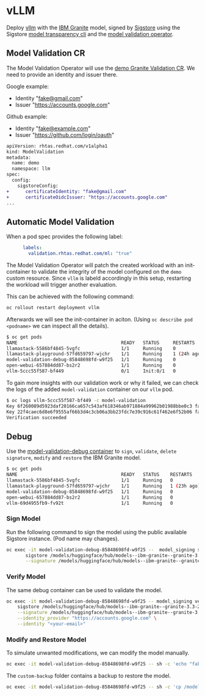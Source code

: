 # vLLM

Deploy [vllm](https://github.com/vllm-project/vllm) with the [IBM Granite](https://huggingface.co/ibm-granite) model, signed by [Sigstore](https://www.sigstore.dev/) using the Sigstore [model transparency cli](https://github.com/sigstore/model-transparency/) and the [model validation operator](https://github.com/sigstore/model-validation-operator/).

## Model Validation CR

The Model Validation Operator will use the [demo Granite Validation CR](granite-validation.yaml). We need to provide an identity and issuer there.

Google example:
- Identity "fake@gmail.com"
- Issuer "https://accounts.google.com"

Github example:
- Identity "fake@example.com"
- Issuer "https://github.com/login/oauth"

```diff
apiVersion: rhtas.redhat.com/v1alpha1
kind: ModelValidation
metadata:
  name: demo
  namespace: llm
spec:
  config:
    sigstoreConfig:
+      certificateIdentity: "fake@gmail.com"
+      certificateOidcIssuer: "https://accounts.google.com"
...
```

## Automatic Model Validation

When a pod spec provides the following label:
```yaml
      labels:
        validation.rhtas.redhat.com/ml: "true"
```
The Model Validation Operator will patch the created workload with an init-container to validate the integrity of the model configured on the `demo` custom resource. Since `vllm` is labeld accordingly in this setup, restarting the workload will trigger another evaluation.

This can be achieved with the following command:
```bash
oc rollout restart deployment vllm
```

Afterwards we will see the init-container in aciton. (Using `oc describe pod <podname>` we can inspect all the details).
```bash
$ oc get pods              
NAME                                      READY   STATUS     RESTARTS      AGE
llamastack-5586bf4845-5vgfc               1/1     Running    0             5d22h
llamastack-playground-57fd659797-wjchr    1/1     Running    1 (24h ago)   11d
model-validation-debug-85848698fd-w9f25   1/1     Running    0             111m
open-webui-657884dd87-bs2r2               1/1     Running    0             20h
vllm-5ccc55f587-bf449                     0/1     Init:0/1   0             4s   <------
```

To gain more insights with our validation work or why it failed, we can check the logs of the added `model-validation` container on our `vllm` pod.
```bash
$ oc logs vllm-5ccc55f587-bf449 -c model-validation
Key 6f260089d5923daf20166ca657c543af618346ab971884a99962b01988bbe0c3 failed to verify root
Key 22f4caec6d8e6f9555af66b3d4c3cb06a3bb23fdc7e39c916c61f462e6f52b06 failed to verify root
Verification succeeded
```

## Debug

Use the [model-validation-debug container](granite-validation-debug.yaml) to `sign`, `validate`, `delete signature`, `modify` and `restore` the IBM Granite model.
```bash
$ oc get pods                
NAME                                      READY   STATUS    RESTARTS      AGE
llamastack-5586bf4845-5vgfc               1/1     Running   0             5d22h
llamastack-playground-57fd659797-wjchr    1/1     Running   1 (23h ago)   11d
model-validation-debug-85848698fd-w9f25   1/1     Running   0             73m
open-webui-657884dd87-bs2r2               1/1     Running   0             20h
vllm-69d4955fb9-fv92t                     1/1     Running   0             28m
```

### Sign Model

Run the following command to sign the model using the public available Sigstore instance. (Pod name may changes).

```bash
oc exec -it model-validation-debug-85848698fd-w9f25 --  model_signing sign \
       sigstore /models/huggingface/hub/models--ibm-granite--granite-3.3-2b-instruct/blobs/ \
       --signature /models/huggingface/hub/models--ibm-granite--granite-3.3-2b-instruct/model.sig
```

### Verify Model

The same debug container can be used to validate the model.

```bash
oc exec -it model-validation-debug-85848698fd-w9f25 -- model_signing verify  \
    sigstore /models/huggingface/hub/models--ibm-granite--granite-3.3-2b-instruct/blobs/ \
    --signature /models/huggingface/hub/models--ibm-granite--granite-3.3-2b-instruct/model.sig \
    --identity_provider "https://accounts.google.com" \
    --identity "<your-email>"
```

### Modify and Restore Model

To simulate unwanted modifications, we can modify the model manually.
```bash
oc exec -it model-validation-debug-85848698fd-w9f25 -- sh -c 'echo "fake" > /models/huggingface/hub/models--ibm-granite--granite-3.3-2b-instruct/blobs/b0d40f9bebc505fca54f7e1af51b6e755f2807a6'
```

The `custom-backup` folder contains a backup to restore the model.
```bash
oc exec -it model-validation-debug-85848698fd-w9f25 -- sh -c 'cp /models/huggingface/hub/models--ibm-granite--granite-3.3-2b-instruct/custom-backup/b0d40f9bebc505fca54f7e1af51b6e755f2807a6 /models/huggingface/hub/models--ibm-granite--granite-3.3-2b-instruct/blobs/b0d40f9bebc505fca54f7e1af51b6e755f2807a6'
```
